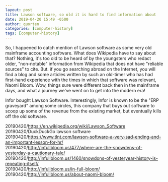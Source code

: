 ```yaml
---
layout: post
title: Lawson software, so old it is hard to find information about
date: 2019-04-20 15:49 -0500
author: quorten
categories: [computer-history]
tags: [computer-history]
---
```


So, I happened to catch mention of Lawson software as some very old
mainframe accounting software.  What does Wikipedia have to say about
that?  Nothing, it's too old to be heard of by the youngsters who
redact older, "non-notable" information from Wikipedia that does not
have "reliable sources" to cite.  But. if you go searching abroad on
the Internet, you will find a blog and some articles written by such
an old-timer who has had first-hand experience with the times in which
that software was relevant, Naomi Bloom.  Wow, things sure were
different back then in the mainframe days, and what a journey we've
went on to get into the modern era!

Infor bought Lawson Software.  Interestingly, Infor is known to be the
"ERP graveyard" among some circles, this company that buys out
software to scoop up some of the revenue from the existing market, but
eventually kills off the old software.

20190420/https://en.wikipedia.org/wiki/Lawson_Software  
20190420/DuckDuckGo lawson software  
20190420/https://www.tlnt.com/lawson-software-a-very-sad-ending-and-an-important-lesson-for-hr/  
20190420/http://infullbloom.us/477/where-are-the-snowdens-of-yesterday-a-cautionary-tale/  
20190420/http://infullbloom.us/1460/snowdons-of-yesteryear-history-is-repeating-itself/  
20190420/http://infullbloom.us/in-full-bloom/  
20190420/http://infullbloom.us/about-naomi-bloom/
